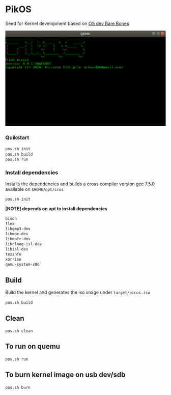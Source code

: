 # PikOS

Seed for Kernel development based on [OS dev Bare Bones](https://wiki.osdev.org/Bare_Bones)

![](capture.png)

### Quikstart

```sh
pos.sh init
pos.sh build 
pos.sh run
```


### Install dependencies
Installs the dependencies and builds a cross compiler version gcc 7.5.0 available on `$HOME/opt/cros`

```sh 
pos.sh init
```
 
**[NOTE] depends on apt to install dependencies**

```
bison
flex
libgmp3-dev
libmpc-dev
libmpfr-dev
libcloog-isl-dev
libisl-dev
texinfo
xorriso
qemu-system-x86
```
## Build 
Build the kernel and generates the iso image under `target/picos.iso`

`pos.sh build`

## Clean
`pos.sh clean`

## To run on quemu 
`pos.sh run`

## To burn kernel image on usb dev/sdb
`pos.sh burn`
